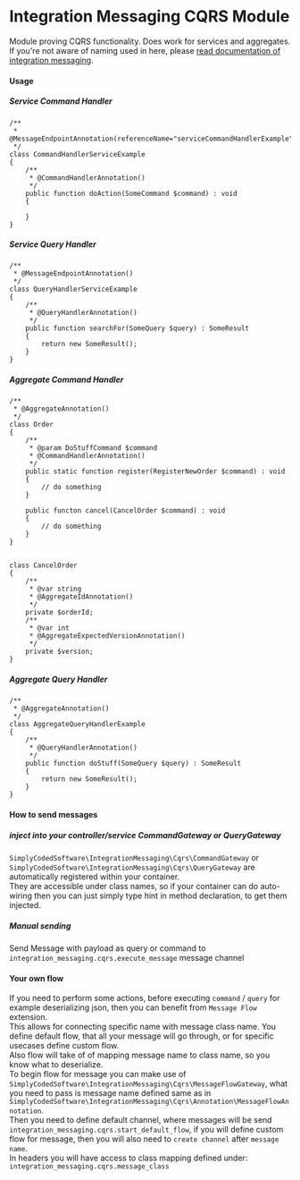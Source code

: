 # Integration Messaging CQRS Module

Module proving CQRS functionality. Does work for services and aggregates.  
If you're not aware of naming used in here, please [read documentation of integration messaging](https://github.com/SimplyCodedSoftware/integration-messaging).

#### Usage

##### Service Command Handler

    /**
     * @MessageEndpointAnnotation(referenceName="serviceCommandHandlerExample")
     */
    class CommandHandlerServiceExample
    {
        /**
         * @CommandHandlerAnnotation()
         */
        public function doAction(SomeCommand $command) : void
        {
    
        }
    }
    

##### Service Query Handler

    /**
     * @MessageEndpointAnnotation()
     */
    class QueryHandlerServiceExample
    {
        /**
         * @QueryHandlerAnnotation()
         */
        public function searchFor(SomeQuery $query) : SomeResult
        {
            return new SomeResult();
        }
    }
    
    
##### Aggregate Command Handler

    /**    
     * @AggregateAnnotation()
     */
    class Order
    {
        /**
         * @param DoStuffCommand $command
         * @CommandHandlerAnnotation()
         */
        public static function register(RegisterNewOrder $command) : void
        {
            // do something
        }
        
        public functon cancel(CancelOrder $command) : void
        {
            // do something
        }
    }

        
    class CancelOrder
    {
        /**
         * @var string
         * @AggregateIdAnnotation()
         */
        private $orderId;
        /**
         * @var int
         * @AggregateExpectedVersionAnnotation()
         */
        private $version;
    }


##### Aggregate Query Handler


    /**
     * @AggregateAnnotation()
     */
    class AggregateQueryHandlerExample
    {
        /**
         * @QueryHandlerAnnotation()
         */
        public function doStuff(SomeQuery $query) : SomeResult
        {
            return new SomeResult();
        }
    }

#### How to send messages

##### inject into your controller/service CommandGateway or QueryGateway

`SimplyCodedSoftware\IntegrationMessaging\Cqrs\CommandGateway`  or `SimplyCodedSoftware\IntegrationMessaging\Cqrs\QueryGateway` 
are automatically registered within your container.  
They are accessible under class names, so if your container can do 
auto-wiring then you can just simply type hint in method declaration, to get them injected. 

##### Manual sending 
Send Message with payload as query or command to `integration_messaging.cqrs.execute_message` message channel


#### Your own flow

If you need to perform some actions, before executing `command` / `query` for example deserializing json, then you can benefit 
from `Message Flow` extension.  
This allows for connecting specific name with message class name. You define default flow, that all your message will go through, 
or for specific usecases define custom flow.     
Also flow will take of of mapping message name to class name, so you know what to deserialize.  
To begin flow for message you can make use of `SimplyCodedSoftware\IntegrationMessaging\Cqrs\MessageFlowGateway`, 
what you need to pass is message name defined same as in `SimplyCodedSoftware\IntegrationMessaging\Cqrs\Annotation\MessageFlowAnnotation`.  
Then you need to define default channel, where messages will be send `integration_messaging.cqrs.start_default_flow`, if you will 
define custom flow for message, then you will also need to `create channel` after `message name`.  
In headers you will have access to class mapping defined under: `integration_messaging.cqrs.message_class`




 